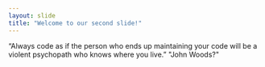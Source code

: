 ```yaml
---
layout: slide
title: "Welcome to our second slide!"
---	
```

“Always code as if the person who ends up maintaining your code will be a violent psychopath who knows where you live.” "John Woods?"
